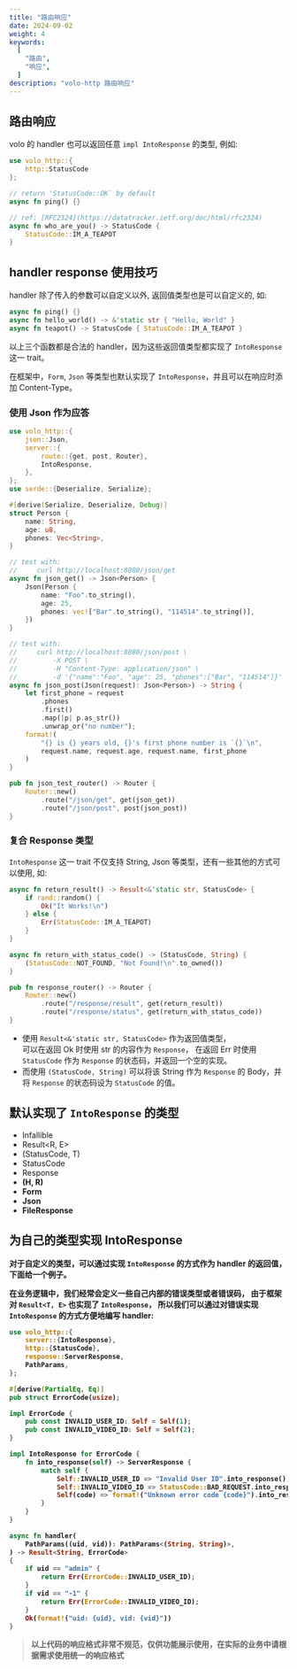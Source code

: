 ```yaml
---
title: "路由响应"
date: 2024-09-02
weight: 4
keywords:
  [
    "路由",
    "响应",
  ]
description: "volo-http 路由响应"
---
```


## 路由响应

volo 的 handler 也可以返回任意 `impl IntoResponse` 的类型, 例如:

```rust
use volo_http::{
    http::StatusCode
};

// return 'StatusCode::OK` by default
async fn ping() {}

// ref: [RFC2324](https://datatracker.ietf.org/doc/html/rfc2324)
async fn who_are_you() -> StatusCode {
    StatusCode::IM_A_TEAPOT
}
```

## handler response 使用技巧

handler 除了传入的参数可以自定义以外, 返回值类型也是可以自定义的, 如:

```rust
async fn ping() {}
async fn hello_world() -> &'static str { "Hello, World" }
async fn teapot() -> StatusCode { StatusCode::IM_A_TEAPOT }
```

以上三个函数都是合法的 handler，因为这些返回值类型都实现了 `IntoResponse` 这一 trait。

在框架中，`Form`, `Json` 等类型也默认实现了 `IntoResponse`，并且可以在响应时添加 Content-Type。

### 使用 Json 作为应答

```rust
use volo_http::{
    json::Json,
    server::{
        route::{get, post, Router},
        IntoResponse,
    },
};
use serde::{Deserialize, Serialize};

#[derive(Serialize, Deserialize, Debug)]
struct Person {
    name: String,
    age: u8,
    phones: Vec<String>,
}

// test with:
//     curl http://localhost:8080/json/get
async fn json_get() -> Json<Person> {
    Json(Person {
        name: "Foo".to_string(),
        age: 25,
        phones: vec!["Bar".to_string(), "114514".to_string()],
    })
}

// test with:
//     curl http://localhost:8080/json/post \
//         -X POST \
//         -H "Content-Type: application/json" \
//         -d '{"name":"Foo", "age": 25, "phones":["Bar", "114514"]}'
async fn json_post(Json(request): Json<Person>) -> String {
    let first_phone = request
        .phones
        .first()
        .map(|p| p.as_str())
        .unwrap_or("no number");
    format!(
        "{} is {} years old, {}'s first phone number is `{}`\n",
        request.name, request.age, request.name, first_phone
    )
}

pub fn json_test_router() -> Router {
    Router::new()
        .route("/json/get", get(json_get))
        .route("/json/post", post(json_post))
}
```

### 复合 Response 类型

`IntoResponse` 这一 trait 不仅支持 String, Json 等类型，还有一些其他的方式可以使用, 如:

```rust
async fn return_result() -> Result<&'static str, StatusCode> {
    if rand::random() {
        Ok("It Works!\n")
    } else {
        Err(StatusCode::IM_A_TEAPOT)
    }
}

async fn return_with_status_code() -> (StatusCode, String) {
    (StatusCode::NOT_FOUND, "Not Found!\n".to_owned())
}

pub fn response_router() -> Router {
    Router::new()
        .route("/response/result", get(return_result))
        .route("/response/status", get(return_with_status_code))
}
```

- 使用 `Result<&'static str, StatusCode>` 作为返回值类型，  
  可以在返回 Ok 时使用 str 的内容作为 `Response`，
  在返回 Err 时使用 `StatusCode` 作为 `Response` 的状态码，并返回一个空的实现。
- 而使用 `(StatusCode, String)` 可以将该 String 作为 `Response` 的 Body，并将 `Response` 的状态码设为 `StatusCode` 的值。

## 默认实现了 `IntoResponse` 的类型

- Infallible
- Result<R, E>
- (StatusCode, T)
- StatusCode
- Response<B>
- (H, R)
- Form<T>
- Json<T>
- FileResponse

## 为自己的类型实现 IntoResponse

对于自定义的类型，可以通过实现 `IntoResponse` 的方式作为 handler 的返回值，下面给一个例子。

在业务逻辑中，我们经常会定义一些自己内部的错误类型或者错误码，
由于框架对 `Result<T, E>` 也实现了 `IntoResponse`，
所以我们可以通过对错误实现 `IntoResponse` 的方式方便地编写 handler:

```rust
use volo_http::{
    server::{IntoResponse},
    http::{StatusCode},
    response::ServerResponse,
    PathParams,
};

#[derive(PartialEq, Eq)]
pub struct ErrorCode(usize);

impl ErrorCode {
    pub const INVALID_USER_ID: Self = Self(1);
    pub const INVALID_VIDEO_ID: Self = Self(2);
}

impl IntoResponse for ErrorCode {
    fn into_response(self) -> ServerResponse {
        match self {
            Self::INVALID_USER_ID => "Invalid User ID".into_response(),
            Self::INVALID_VIDEO_ID => StatusCode::BAD_REQUEST.into_response(),
            Self(code) => format!("Unknown error code {code}").into_response()
        }
    }
}

async fn handler(
    PathParams((uid, vid)): PathParams<(String, String)>,
) -> Result<String, ErrorCode>
{
    if uid == "admin" {
        return Err(ErrorCode::INVALID_USER_ID);
    }
    if vid == "-1" {
        return Err(ErrorCode::INVALID_VIDEO_ID);
    }
    Ok(format!("uid: {uid}, vid: {vid}"))
}
```

> 以上代码的响应格式非常不规范，**仅供功能展示使用**，在实际的业务中请根据需求使用统一的响应格式
